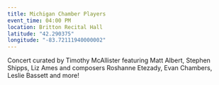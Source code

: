 ```yaml
---
title: Michigan Chamber Players
event_time: 04:00 PM
location: Britton Recital Hall
latitude: "42.290375"
longitude: "-83.72111940000002"
---
```

Concert curated by Timothy McAllister featuring Matt Albert, Stephen Shipps, Liz Ames and composers Roshanne Etezady, Evan Chambers, Leslie Bassett and more!